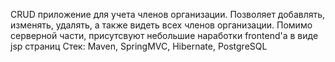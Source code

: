 CRUD приложение для учета членов организации. Позволяет добавлять, изменять, удалять, а также видеть всех членов организации. Помимо серверной части, присутсвуют 
небольшие наработки frontend'a в виде jsp страниц
Стек: Maven, SpringMVC, Hibernate, PostgreSQL

